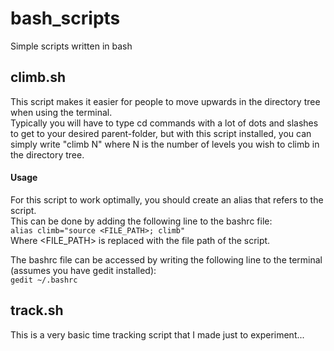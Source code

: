 # bash_scripts
Simple scripts written in bash

## climb.sh  
This script makes it easier for people to move upwards in the directory tree when using the terminal.  
Typically you will have to type cd commands with a lot of dots and slashes to get to your desired parent-folder,
but with this script installed, you can simply write "climb N" where N is the number of levels you wish to climb in the directory tree.

#### Usage
For this script to work optimally, you should create an alias that refers to the script.  
This can be done by adding the following line to the bashrc file:  
    ```alias climb="source <FILE_PATH>; climb"```   
Where <FILE_PATH> is replaced with the file path of the script.

The bashrc file can be accessed by writing the following line to the terminal (assumes you have gedit installed):  
    ```gedit ~/.bashrc```  
 
 
## track.sh
This is a very basic time tracking script that I made just to experiment...
